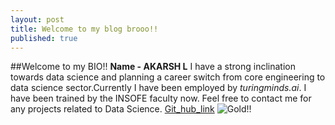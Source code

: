 ```yaml
---
layout: post
title: Welcome to my blog brooo!!
published: true
---
```

##Welcome to my BIO!!
**Name - AKARSH L**
I have a strong inclination towards data science and planning a career switch from core engineering to data science sector.Currently I have been employed by _turingminds.ai_. I have been trained by the INSOFE faculty now. Feel free to contact me for any projects related to Data Science.
[Git_hub_link](https://github.com/akarshpyr/akarshpyr.git "Click on the link to explore DS projects")
![Gold!!]({{site.baseurl}}/https://itchronicles.com/wp-content/uploads/2019/04/bigstock-Golden-Digital-Computer-Data-A-279606184.jpg)
